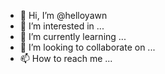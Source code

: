 - 👋 Hi, I’m @helloyawn
- 👀 I’m interested in ...
- 🌱 I’m currently learning ...
- 💞️ I’m looking to collaborate on ...
- 📫 How to reach me ...

<!---
helloyawn/helloyawn is a ✨ special ✨ repository because its `README.md` (this file) appears on your GitHub profile.
You can click the Preview link to take a look at your changes.
--->
